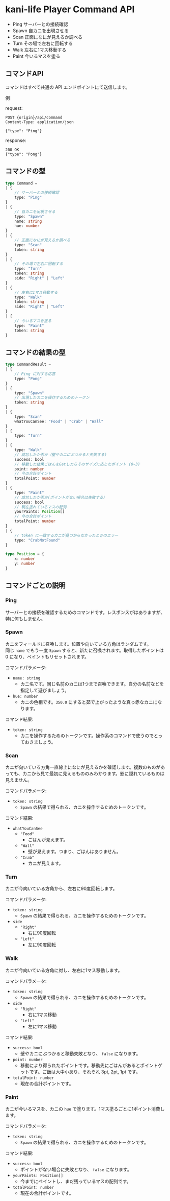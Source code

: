 # kani-life Player Command API

- Ping サーバーとの接続確認
- Spawn 自カニを出現させる
- Scan 正面になにが見えるか調べる
- Turn その場で左右に回転する
- Walk 左右に1マス移動する
- Paint 今いるマスを塗る

## コマンドAPI

コマンドはすべて共通の API エンドポイントにて送信します。

例

request:
```
POST {origin}/api/command
Content-Type: application/json

{"type": "Ping"}
```

response:
```
200 OK
{"type": "Pong"}
```


## コマンドの型

```typescript
type Command =
| {
    // サーバーとの接続確認
    type: "Ping"
}
| {
    // 自カニを出現させる
    type: "Spawn"
    name: string
    hue: number
}
| {
    // 正面になにが見えるか調べる
    type: "Scan"
    token: string
}
| {
    // その場で左右に回転する
    type: "Turn"
    token: string
    side: "Right" | "Left"
}
| {
    // 左右に1マス移動する
    type: "Walk"
    token: string
    side: "Right" | "Left"
}
| {
    // 今いるマスを塗る
    type: "Paint"
    token: string
}
```

## コマンドの結果の型

```typescript
type CommandResult =
| {
    // Ping に対する応答
    type: "Pong"
}
| {
    type: "Spawn"
    // 出現したカニを操作するためのトークン
    token: string
}
| {
    type: "Scan"
    whatYouCanSee: "Food" | "Crab" | "Wall"
}
| {
    type: "Turn"
}
| {
    type: "Walk"
    // 成功したか否か（壁やカニにぶつかると失敗する)
    success: bool
    // 移動した結果ごはんをGetしたらそのサイズに応じたポイント (0~3)
    point: number
    // 今の合計ポイント
    totalPoint: number
}
| {
    type: "Paint"
    // 成功したか否か(ポイントがない場合は失敗する)
    success: bool
    // 現在塗れているマスの配列
    yourPaints: Position[]
    // 今の合計ポイント
    totalPoint: number
}
| {
    // token に一致するカニが見つからなかったときのエラー
    type: "CrabNotFound"
}

type Position = {
    x: number
    y: number
}
```

## コマンドごとの説明

### Ping

サーバーとの接続を確認するためのコマンドです。レスポンスがはありますが、特に何もしません。

### Spawn

カニをフィールドに召喚します。位置や向いている方角はランダムです。  
同じ `name` でもう一度 `Spawn` すると、新たに召喚されます。取得したポイントは 0 になり、ペイントもリセットされます。

コマンドパラメータ:

- `name: string`
    - カニ名です。同じ名前のカニは1つまで召喚できます。自分の名前などを指定して遊びましょう。
- `hue: number`
    - カニの色相です。`350.0` にすると茹で上がったような真っ赤なカニになります。

コマンド結果:

- `token: string`
    - カニを操作するためのトークンです。操作系のコマンドで使うのでとっておきましょう。

### Scan

カニが向いている方角一直線上になにが見えるかを確認します。複数のものがあっても、カニから見て最初に見えるもののみわかります。影に隠れているものは見えません。

コマンドパラメータ:

- `token: string`
    - `Spawn` の結果で得られる、カニを操作するためのトークンです。

コマンド結果:

- `whatYouCanSee`
    - `"Food"`
        - ごはんが見えます。
    - `"Wall"`
        - 壁が見えます。つまり、ごはんはありません。
    - `"Crab"`
        - カニが見えます。

### Turn

カニが今向いている方角から、左右に90度回転します。

コマンドパラメータ:

- `token: string`
    - `Spawn` の結果で得られる、カニを操作するためのトークンです。
- `side`
    - `"Right"`
        - 右に90度回転
    - `"Left"`
        - 左に90度回転

### Walk

カニが今向いている方角に対し、左右に1マス移動します。

コマンドパラメータ:

- `token: string`
    - `Spawn` の結果で得られる、カニを操作するためのトークンです。
- `side`
    - `"Right"`
        - 右に1マス移動
    - `"Left"`
        - 左に1マス移動

コマンド結果:

- `success: bool`
    - 壁やカニにぶつかると移動失敗となり、 `false` になります。
- `point: number`
    - 移動により得られたポイントです。移動先にごはんがあるとポイントゲットです。ご飯は大中小あり、それぞれ 3pt, 2pt, 1pt です。
- `totalPoint: number`
    - 現在の合計ポイントです。

### Paint

カニが今いるマスを、カニの `hue` で塗ります。1マス塗るごとに1ポイント消費します。

コマンドパラメータ:

- `token: string`
    - `Spawn` の結果で得られる、カニを操作するためのトークンです。

コマンド結果:

- `success: bool`
    - ポイントがない場合に失敗となり、 `false` になります。
- `yourPaints: Position[]`
    - 今までにペイントし、まだ残っているマスの配列です。
- `totalPoint: number`
    - 現在の合計ポイントです。
